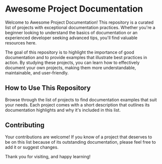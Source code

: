# Awesome Project Documentation

Welcome to Awesome Project Documentation! This repository is a curated list of projects with exceptional documentation practices. Whether you're a beginner looking to understand the basics of documentation or an experienced developer seeking advanced tips, you'll find valuable resources here.

The goal of this repository is to highlight the importance of good documentation and to provide examples that illustrate best practices in action. By studying these projects, you can learn how to effectively document your own projects, making them more understandable, maintainable, and user-friendly.

## How to Use This Repository

Browse through the list of projects to find documentation examples that suit your needs. Each project comes with a short description that outlines its documentation highlights and why it's included in this list.

## Contributing

Your contributions are welcome! If you know of a project that deserves to be on this list because of its outstanding documentation, please feel free to add it or suggest changes. 

Thank you for visiting, and happy learning!
